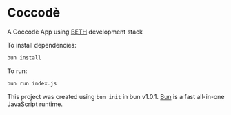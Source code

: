 # Coccodè

A Coccodè App using [BETH](https://github.com/fvucemilo/beth-stack) development stack

To install dependencies:

```bash
bun install
```

To run:

```bash
bun run index.js
```

This project was created using `bun init` in bun v1.0.1. [Bun](https://bun.sh) is a fast all-in-one JavaScript runtime.
